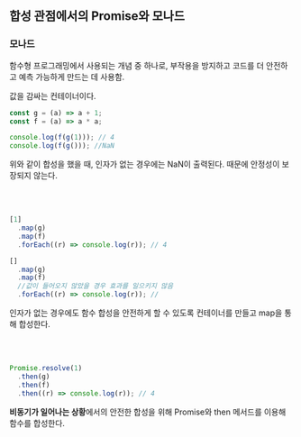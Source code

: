 ## 합성 관점에서의 Promise와 모나드

### 모나드

함수형 프로그래밍에서 사용되는 개념 중 하나로, 부작용을 방지하고 코드를 더 안전하고 예측 가능하게 만드는 데 사용함.

값을 감싸는 컨테이너이다.

```js
const g = (a) => a + 1;
const f = (a) => a * a;
```

```js
console.log(f(g(1))); // 4
console.log(f(g())); //NaN
```

위와 같이 합성을 했을 때, 인자가 없는 경우에는 NaN이 출력된다. 때문에 안정성이 보장되지 않는다.

</br>
</br>

```js
[1]
  .map(g)
  .map(f)
  .forEach((r) => console.log(r)); // 4

[]
  .map(g)
  .map(f)
  //값이 들어오지 않았을 경우 효과를 일으키지 않음
  .forEach((r) => console.log(r)); //
```

인자가 없는 경우에도 함수 합성을 안전하게 할 수 있도록 컨테이너를 만들고 map을 통해 합성한다.

</br>
</br>

```js
Promise.resolve(1)
  .then(g)
  .then(f)
  .then((r) => console.log(r)); // 4
```

**비동기가 일어나는 상황**에서의 안전한 합성을 위해 Promise와 then 메서드를 이용해 함수를 합성한다.
